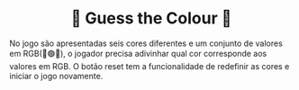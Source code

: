 <h1 align="center">🌈 Guess the Colour 🌈</h1>

<p>No jogo são apresentadas seis cores diferentes e um conjunto de valores em RGB(🔴🟢🔵), o jogador precisa adivinhar qual cor corresponde aos valores em RGB. O botão reset tem a funcionalidade de redefinir as cores e iniciar o jogo novamente.</p>
